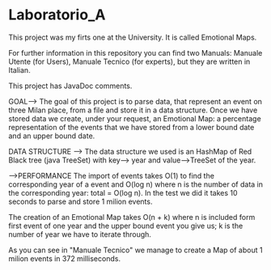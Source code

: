 # Laboratorio_A
This project was my firts one at the University. It is called Emotional Maps.

For further information in this repository you can find two Manuals: Manuale Utente (for Users), Manuale Tecnico (for experts),
but they are written in Italian.

This project has JavaDoc comments.

GOAL-->
The goal of this project is to parse data, that represent an event on three Milan place, from a file and store it in a data structure. Once we have stored data we create, under your request, an Emotional Map: a percentage representation of the events that we have stored from a lower bound date and an upper bound date. 

DATA STRUCTURE -->
The data structure we used is an HashMap of Red Black tree (java TreeSet) with key--> year and value-->TreeSet of the year.

-->PERFORMANCE
The import of events takes O(1) to find the corresponding year of a event and O(log n) where n is the number of data in the corresponding year: total = O(log n).
In the test we did it takes 10 seconds to parse and store 1 milion events.

The creation of an Emotional Map takes O(n + k) where n is included form first event of one year and the upper bound event you give us; k is the number of year we have to iterate through.

As you can see in "Manuale Tecnico" we manage to create a Map of about 1 milion events in 372 milliseconds.

